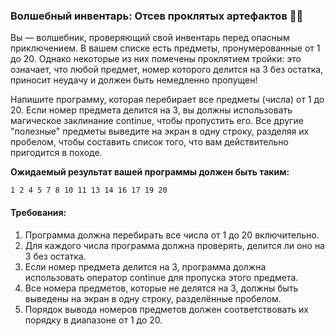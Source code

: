 
### Волшебный инвентарь: Отсев проклятых артефактов 🧙‍♂️

Вы — волшебник, проверяющий свой инвентарь перед опасным приключением. В вашем списке есть предметы, пронумерованные от 1 до 20. Однако некоторые из них помечены проклятием тройки: это означает, что любой предмет, номер которого делится на 3 без остатка, приносит неудачу и должен быть немедленно пропущен!

Напишите программу, которая перебирает все предметы (числа) от 1 до 20. Если номер предмета делится на 3, вы должны использовать магическое заклинание continue, чтобы пропустить его. Все другие "полезные" предметы выведите на экран в одну строку, разделяя их пробелом, чтобы составить список того, что вам действительно пригодится в походе.

**Ожидаемый результат вашей программы должен быть таким:**

```
1 2 4 5 7 8 10 11 13 14 16 17 19 20
```

#### Требования:
1. Программа должна перебирать все числа от 1 до 20 включительно.
2. Для каждого числа программа должна проверять, делится ли оно на 3 без остатка.
3. Если номер предмета делится на 3, программа должна использовать оператор continue для пропуска этого предмета.
4. Все номера предметов, которые не делятся на 3, должны быть выведены на экран в одну строку, разделённые пробелом.
5. Порядок вывода номеров предметов должен соответствовать их порядку в диапазоне от 1 до 20.

